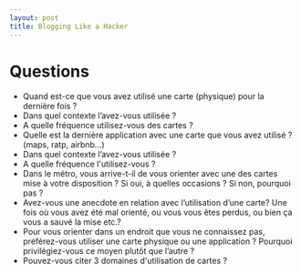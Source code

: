 ```yaml
---
layout: post
title: Blogging Like a Hacker
---
```


# Questions 
- Quand est-ce que vous avez utilisé une carte (physique) pour la dernière fois ?
- Dans quel contexte l’avez-vous utilisée ?
- A quelle fréquence utilisez-vous des cartes ?
- Quelle est la dernière application avec une carte que vous avez utilisé ? (maps, ratp, airbnb…) 
- Dans quel contexte l’avez-vous utilisée ?
- A quelle fréquence l'utilisez-vous ?
- Dans le métro, vous arrive-t-il de vous orienter avec une des cartes mise à votre disposition ? Si oui, à quelles occasions ? Si non, pourquoi pas ?
- Avez-vous une anecdote en relation avec l’utilisation d’une carte? Une fois où vous avez été mal orienté, ou vous vous êtes perdus, ou bien ça vous a sauvé la mise etc.? 
- Pour vous orienter dans un endroit que vous ne connaissez pas, préférez-vous utiliser une carte physique ou une application ? Pourquoi privilégiez-vous ce moyen plutôt que l’autre ?
- Pouvez-vous citer 3 domaines d'utilisation de cartes ? 
